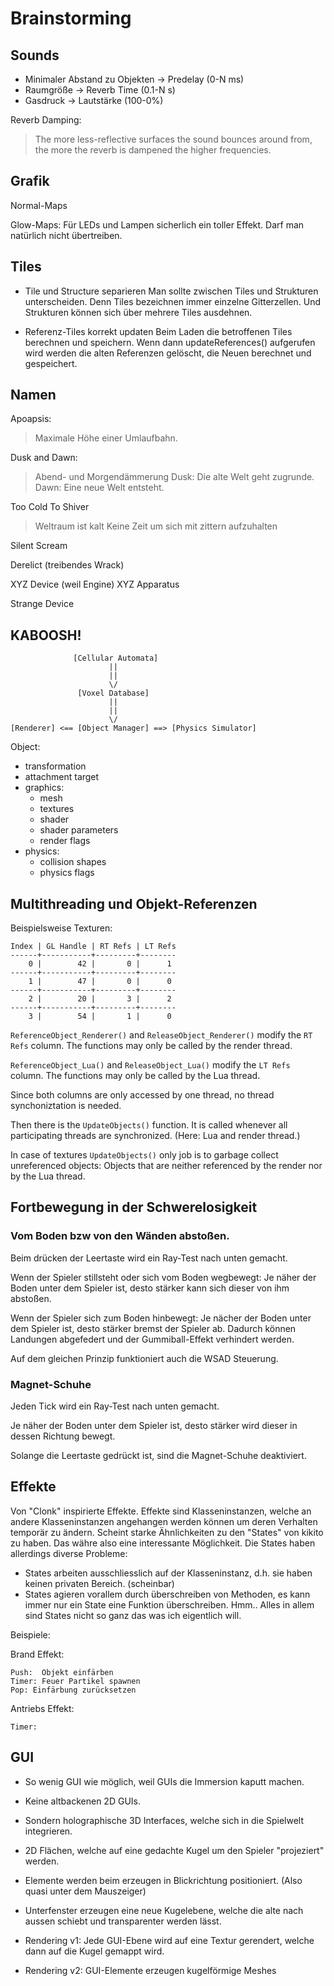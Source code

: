 Brainstorming
=============

## Sounds

- Minimaler Abstand zu Objekten -> Predelay (0-N ms)
- Raumgröße -> Reverb Time (0.1-N s)
- Gasdruck -> Lautstärke (100-0%)

Reverb Damping:
> The more less-reflective surfaces the sound bounces around from, the more the reverb is dampened the higher frequencies.


## Grafik

Normal-Maps

Glow-Maps:
Für LEDs und Lampen sicherlich ein toller Effekt.
Darf man natürlich nicht übertreiben.


## Tiles

- Tile und Structure separieren
  Man sollte zwischen Tiles und Strukturen unterscheiden.
  Denn Tiles bezeichnen immer einzelne Gitterzellen.
  Und Strukturen können sich über mehrere Tiles ausdehnen.

- Referenz-Tiles korrekt updaten
  Beim Laden die betroffenen Tiles berechnen und speichern.
  Wenn dann updateReferences() aufgerufen wird werden die alten Referenzen gelöscht, die Neuen berechnet und gespeichert.


## Namen

Apoapsis:
> Maximale Höhe einer Umlaufbahn.

Dusk and Dawn:
> Abend- und Morgendämmerung
> Dusk: Die alte Welt geht zugrunde.
> Dawn: Eine neue Welt entsteht.

Too Cold To Shiver
> Weltraum ist kalt
> Keine Zeit um sich mit zittern aufzuhalten

Silent Scream

Derelict (treibendes Wrack)

XYZ Device (weil Engine)
XYZ Apparatus

Strange Device


## KABOOSH!

                  [Cellular Automata]
                          ||
                          ||
                          \/
                   [Voxel Database]
                          ||
                          ||
                          \/
    [Renderer] <== [Object Manager] ==> [Physics Simulator]

Object:
- transformation
- attachment target
- graphics:
  - mesh
  - textures
  - shader
  - shader parameters
  - render flags
- physics:
  - collision shapes
  - physics flags


## Multithreading und Objekt-Referenzen

Beispielsweise Texturen:

    Index | GL Handle | RT Refs | LT Refs
    ------+-----------+---------+--------
        0 |        42 |       0 |      1
    ------+-----------+---------+--------
        1 |        47 |       0 |      0
    ------+-----------+---------+--------
        2 |        20 |       3 |      2
    ------+-----------+---------+--------
        3 |        54 |       1 |      0

`ReferenceObject_Renderer()` and `ReleaseObject_Renderer()`
modify the `RT Refs` column.
The functions may only be called by the render thread.

`ReferenceObject_Lua()` and `ReleaseObject_Lua()`
modify the `LT Refs` column.
The functions may only be called by the Lua thread.

Since both columns are only accessed by one thread,
no thread synchoniztation is needed.

Then there is the `UpdateObjects()` function.
It is called whenever all participating threads are synchronized.
(Here: Lua and render thread.)

In case of textures `UpdateObjects()` only job is to garbage collect
unreferenced objects: Objects that are neither referenced by the render
nor by the Lua thread.


## Fortbewegung in der Schwerelosigkeit

### Vom Boden bzw von den Wänden abstoßen.

Beim drücken der Leertaste wird ein Ray-Test nach unten gemacht.

Wenn der Spieler stillsteht oder sich vom Boden wegbewegt:
Je näher der Boden unter dem Spieler ist, desto stärker kann sich dieser von ihm abstoßen.

Wenn der Spieler sich zum Boden hinbewegt:
Je nächer der Boden unter dem Spieler ist, desto stärker bremst der Spieler ab.
Dadurch können Landungen abgefedert und der Gummiball-Effekt verhindert werden.

Auf dem gleichen Prinzip funktioniert auch die WSAD Steuerung.


### Magnet-Schuhe

Jeden Tick wird ein Ray-Test nach unten gemacht.

Je näher der Boden unter dem Spieler ist, desto stärker wird dieser in dessen Richtung bewegt.

Solange die Leertaste gedrückt ist, sind die Magnet-Schuhe deaktiviert.


## Effekte

Von "Clonk" inspirierte Effekte.
Effekte sind Klasseninstanzen, welche an andere Klasseninstanzen angehangen werden
können um deren Verhalten temporär zu ändern. Scheint starke Ähnlichkeiten zu
den "States" von kikito zu haben. Das währe also eine interessante Möglichkeit.
Die States haben allerdings diverse Probleme:
- States arbeiten ausschliesslich auf der Klasseninstanz,
  d.h. sie haben keinen privaten Bereich. (scheinbar)
- States agieren vorallem durch überschreiben von Methoden,
  es kann immer nur ein State eine Funktion überschreiben.
  Hmm..
Alles in allem sind States nicht so ganz das was ich eigentlich will.

Beispiele:

Brand Effekt:

    Push:  Objekt einfärben
    Timer: Feuer Partikel spawnen
    Pop: Einfärbung zurücksetzen

Antriebs Effekt:

    Timer:


## GUI

- So wenig GUI wie möglich, weil GUIs die Immersion kaputt machen.
- Keine altbackenen 2D GUIs.
- Sondern holographische 3D Interfaces, welche sich in die Spielwelt integrieren.

- 2D Flächen, welche auf eine gedachte Kugel um den Spieler "projeziert" werden.
- Elemente werden beim erzeugen in Blickrichtung positioniert. (Also quasi unter dem Mauszeiger)
- Unterfenster erzeugen eine neue Kugelebene, welche die alte nach aussen schiebt und transparenter werden lässt.

- Rendering v1: Jede GUI-Ebene wird auf eine Textur gerendert, welche dann auf die Kugel gemappt wird.
- Rendering v2: GUI-Elemente erzeugen kugelförmige Meshes

